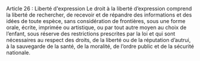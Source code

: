 Article 26 : Liberté d'expression
Le droit à la liberté d’expression comprend la liberté de rechercher, de recevoir et de répandre des informations et des idées de toute espèce, sans considération de frontières, sous une forme orale, écrite, imprimée ou artistique, ou par tout autre moyen au choix de l’enfant, sous réserve des restrictions prescrites par la loi et qui sont nécessaires au respect des droits, de la liberté ou de la réputation d’autrui, à la sauvegarde de la santé, de la moralité, de l’ordre public et de la sécurité nationale.